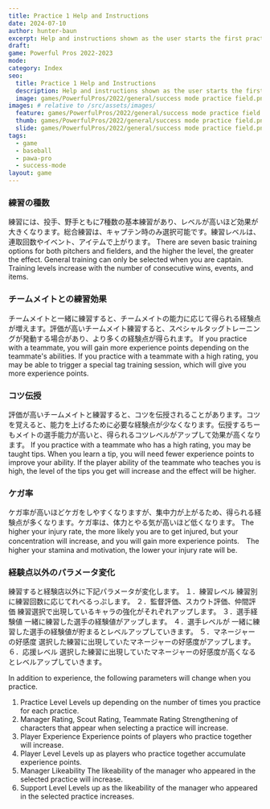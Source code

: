 ```yaml
---
title: Practice 1 Help and Instructions
date: 2024-07-10
author: hunter-baun
excerpt: Help and instructions shown as the user starts the first practice
draft: 
game: Powerful Pros 2022-2023
mode: 
category: Index
seo:
  title: Practice 1 Help and Instructions
  description: Help and instructions shown as the user starts the first practice
  image: games/PowerfulPros/2022/general/success mode practice field.png
images: # relative to /src/assets/images/
  feature: games/PowerfulPros/2022/general/success mode practice field.png
  thumb: games/PowerfulPros/2022/general/success mode practice field.png
  slide: games/PowerfulPros/2022/general/success mode practice field.png
tags:
  - game
  - baseball
  - pawa-pro
  - success-mode
layout: game
---
```

### 練習の種数

練習には、投手、野手ともに7種数の基本練習があり、レベルが高いほど効果が大きくなります。総合練習は、キャプテン時のみ選択可能です。練習レベルは、連取回数やイベント、アイテムで上がります。
There are seven basic training options for both pitchers and fielders, and the higher the level, the greater the effect. General training can only be selected when you are captain. Training levels increase with the number of consecutive wins, events, and items.

### チームメイトとの練習効果

チームメイトと一緒に練習すると、チームメイトの能力に応じて得られる経験点が増えます。評価が高いチームメイト練習すると、スペシャルタッグトレーニングが発動する場合があり、より多くの経験点が得られます。
If you practice with a teammate, you will gain more experience points depending on the teammate's abilities. If you practice with a teammate with a high rating, you may be able to trigger a special tag training session, which will give you more experience points.

### コツ伝授

評価が高いチームメイトと練習すると、コツを伝授されることがあります。コツを覚えると、能力を上げるために必要な経験点が少なくなります。伝授するちーもメイトの選手能力が高いと、得られるコツレベルがアップして効果が高くなります。
If you practice with a teammate who has a high rating, you may be taught tips. When you learn a tip, you will need fewer experience points to improve your ability. If the player ability of the teammate who teaches you is high, the level of the tips you get will increase and the effect will be higher.

### ケガ率

ケガ率が高いほどケガをしやすくなりますが、集中力が上がるため、得られる経験点が多くなります。ケガ率は、体力とやる気が高いほど低くなります。
The higher your injury rate, the more likely you are to get injured, but your concentration will increase, and you will gain more experience points.　The higher your stamina and motivation, the lower your injury rate will be.

### 経験点以外のパラメータ変化

練習すると経験店以外に下記パラメータが変化します。
１．練習レベル
  練習別に練習回数に応じてれべるっぷします。
２．監督評価、スカウト評価、仲間評価
  練習選択で出現しているキャラの強化がそれぞれアップします。
３．選手経験値
  一緒に練習した選手の経験値がアップします。
４．選手レベルが
  一緒に練習した選手の経験値が貯まるとレベルアップしていきます。
５．マネージャーの好感度
  選択した練習に出現していたマネージャーの好感度がアップします。
６．応援レベル
  選択した練習に出現していたマネージャーの好感度が高くなるとレベルアップしていきます。

In addition to experience, the following parameters will change when you practice.
1. Practice Level
Levels up depending on the number of times you practice for each practice.
2. Manager Rating, Scout Rating, Teammate Rating
Strengthening of characters that appear when selecting a practice will increase.
3. Player Experience
Experience points of players who practice together will increase.
4. Player Level
Levels up as players who practice together accumulate experience points.
5. Manager Likeability
The likeability of the manager who appeared in the selected practice will increase.
6. Support Level
Levels up as the likeability of the manager who appeared in the selected practice increases.